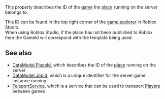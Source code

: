 This property describes the ID of the [game](https://developer.roblox.com/en-us/articles/multi-place-games) the [place](https://developer.roblox.com/en-us/articles/place) running on the server belongs to.

This ID can be found in the top right corner of the [game explorer](https://www.robloxdev.com/resources/studio/Game-Explorer) in Roblox Studio.  
When using Roblox Studio, if the place has not been published to Roblox then the GameId will correspond with the template being used.

See also
--------

*   [DataModel.PlaceId](https://developer.roblox.com/en-us/api-reference/property/DataModel/PlaceId), which describes the ID of the [place](https://developer.roblox.com/en-us/articles/place) running on the server
*   [DataModel.JobId](https://developer.roblox.com/en-us/api-reference/property/DataModel/JobId), which is a unique identifier for the server game instance running
*   [TeleportService](https://developer.roblox.com/en-us/api-reference/class/TeleportService), which is a service that can be used to transport [Players](https://developer.roblox.com/en-us/api-reference/class/Player) between games